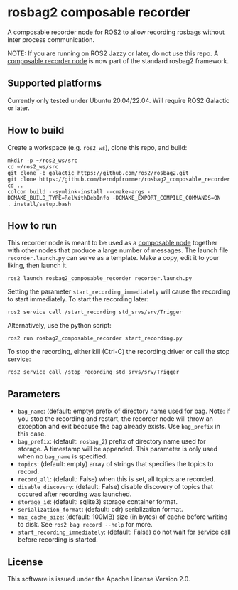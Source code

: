 # rosbag2 composable recorder

A composable recorder node for ROS2 to allow recording rosbags without
inter process communication.

NOTE: If you are running on ROS2 Jazzy or later, do not use this
repo. A
[composable recorder node](https://github.com/ros2/rosbag2?tab=readme-ov-file#using-with-composition)
is now part of the standard rosbag2 framework.

## Supported platforms

Currently only tested under Ubuntu 20.04/22.04. Will require ROS2 Galactic
or later.

## How to build
Create a workspace (e.g. ``ros2_ws``), clone this repo, and build:
```
mkdir -p ~/ros2_ws/src
cd ~/ros2_ws/src
git clone -b galactic https://github.com/ros2/rosbag2.git
git clone https://github.com/berndpfrommer/rosbag2_composable_recorder
cd ..
colcon build --symlink-install --cmake-args -DCMAKE_BUILD_TYPE=RelWithDebInfo -DCMAKE_EXPORT_COMPILE_COMMANDS=ON
. install/setup.bash
```

## How to run

This recorder node is meant to be used as a
[composable node](https://docs.ros.org/en/foxy/Tutorials/Composition.html) together
with other nodes that produce a large number of messages. The launch
file ``recorder.launch.py`` can serve as a template. Make a copy, edit
it to your liking, then launch it.
```
ros2 launch rosbag2_composable_recorder recorder.launch.py

```
Setting the parameter ``start_recording_immediately`` will cause the
recording to start immediately. To start the recording later:
```
ros2 service call /start_recording std_srvs/srv/Trigger
```
Alternatively, use the python script:
```
ros2 run rosbag2_composable_recorder start_recording.py
```
To stop the recording, either kill (Ctrl-C) the recording driver or call the stop service:
```
ros2 service call /stop_recording std_srvs/srv/Trigger
```

## Parameters

- ``bag_name``: (default: empty) prefix of directory name used for
    bag. Note: if you stop the recording and restart, the recorder node
    will throw an exception and exit because the bag already
    exists. Use ``bag_prefix`` in this case.
- ``bag_prefix``: (default: ``rosbag_2``) prefix of directory name used for storage. A
    timestamp will be appended. This parameter is only used when no
    ``bag_name`` is specified.
- ``topics``: (default: empty) array of strings that specifies the topics to record.
- ``record_all``: (default: False) when this is set, all topics are recorded.
- ``disable_discovery``: (default: False) disable discovery of topics
    that occured after recording was launched.
- ``storage_id``: (default: sqlite3) storage container format.
- ``serialization_format``: (default: cdr) serialization format.
- ``max_cache_size``: (default: 100MB) size (in bytes) of cache before
    writing to disk. See ``ros2 bag record --help`` for more.
- ``start_recording_immediately``: (default: False) do not wait for
    service call before recording is started.


## License

This software is issued under the Apache License Version 2.0.
